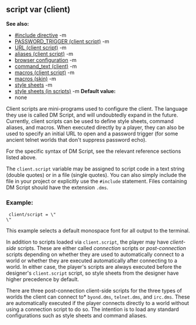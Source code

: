## script var (client)
**See also:**
*   [#include directive](/ref/DM/preprocessor/include.md) -m
*   [PASSWORD_TRIGGER (client
    script)](/ref/client/var/script/PASSWORD_TRIGGER.md) -m
*   [URL (client script)](/ref/client/var/script/URL.md) -m
*   [aliases (client script)](/ref/client/var/script/alias.md) -m
*   [browser configuration](/ref/client/var/script/URL/browser.md) -m
*   [command_text (client)](/ref/client/var/command_text.md) -m
*   [macros (client script)](/ref/client/var/script/macro.md) -m
*   [macros (skin)](/ref/%7Bskin%7D/macros.md) -m
*   [style sheets](/ref/DM/text/style.md) -m
*   [style sheets (in scripts)](/ref/client/var/script/style.md) -m<!-- -->
**Default value:**
*   none


Client scripts are mini-programs used to configure the client.
The language they use is called DM Script, and will undoubtedly expand
in the future. Currently, client scripts can be used to define style
sheets, command aliases, and macros. When executed directly by a player,
they can also be used to specify an initial URL to open and a password
trigger (for some ancient telnet worlds that don\'t suppress password
echo). 

For the specific syntax of DM Script, see the relevant
reference sections listed above. 

The `client.script` variable
may be assigned to script code in a text string (double quotes) or in a
file (single quotes). You can also simply include the file in your
project or explicitly use the `#include` statement. Files containing DM
Script should have the extension `.dms`. 


### Example:

```
 client/script = \"
\" 
```
 

This example selects a default monospace font for
all output to the terminal. 

In addition to scripts loaded via
`client.script`, the player may have *client-side* scripts. These are
either called *connection* scripts or *post-connection* scripts
depending on whether they are used to automatically connect to a world
or whether they are executed automatically after connecting to a world.
In either case, the player\'s scripts are always executed before the
designer\'s `client.script` script, so style sheets from the designer
have higher precedence by default. 

There are three
post-connection client-side scripts for the three types of worlds the
client can connect to* `byond.dms`, `telnet.dms`, and `irc.dms`. These
are automatically executed if the player connects directly to a world
without using a connection script to do so. The intention is to load any
standard configurations such as style sheets and command aliases.